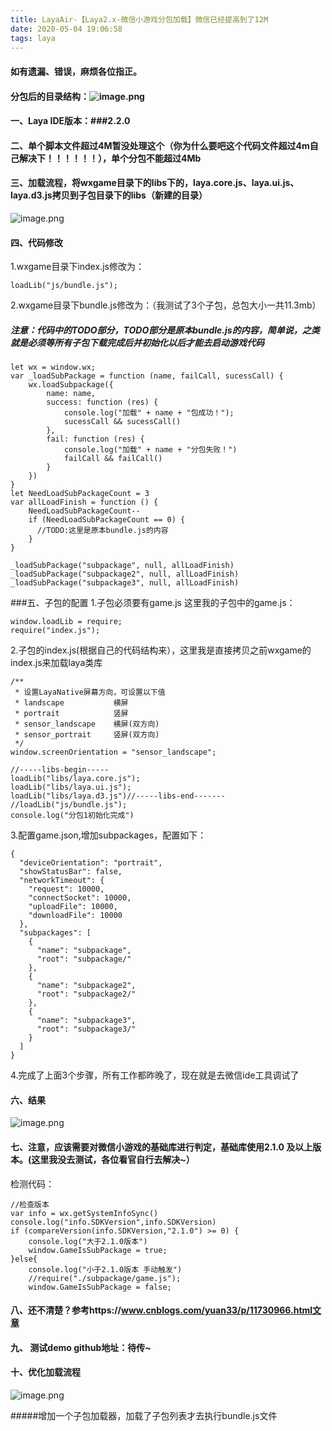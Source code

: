 ```yaml
---
title: LayaAir-【Laya2.x-微信小游戏分包加载】微信已经提高到了12M
date: 2020-05-04 19:06:58
tags: laya
---
```


#### 如有遗漏、错误，麻烦各位指正。
#### 分包后的目录结构：![image.png](https://upload-images.jianshu.io/upload_images/4743656-5b2c3debc4179d72.png?imageMogr2/auto-orient/strip%7CimageView2/2/w/1240)

#### 一、Laya IDE版本：###2.2.0
#### 二、单个脚本文件超过4M暂没处理这个（你为什么要吧这个代码文件超过4m自己解决下！！！！！！），单个分包不能超过4Mb
#### 三、加载流程，将wxgame目录下的libs下的，laya.core.js、laya.ui.js、laya.d3.js拷贝到子包目录下的libs（新建的目录）
![image.png](https://upload-images.jianshu.io/upload_images/4743656-c12cc262788cc6f7.png?imageMogr2/auto-orient/strip%7CimageView2/2/w/1000)
#### 四、代码修改
1.wxgame目录下index.js修改为：
```
loadLib("js/bundle.js");

```
2.wxgame目录下bundle.js修改为：（我测试了3个子包，总包大小一共11.3mb）
##### 注意：代码中的TODO部分，TODO部分是原本bundle.js的内容，简单说，之类就是必须等所有子包下载完成后并初始化以后才能去启动游戏代码
```
let wx = window.wx;
var _loadSubPackage = function (name, failCall, sucessCall) {
    wx.loadSubpackage({
        name: name,
        success: function (res) {
            console.log("加载" + name + "包成功！");
            sucessCall && sucessCall()
        },
        fail: function (res) {
            console.log("加载" + name + "分包失败！")
            failCall && failCall()
        }
    })
}
let NeedLoadSubPackageCount = 3
var allLoadFinish = function () {
    NeedLoadSubPackageCount--
    if (NeedLoadSubPackageCount == 0) {
      //TODO:这里是原本bundle.js的内容
    }
}

_loadSubPackage("subpackage", null, allLoadFinish)
_loadSubPackage("subpackage2", null, allLoadFinish)
_loadSubPackage("subpackage3", null, allLoadFinish)

```

###五、子包的配置
1.子包必须要有game.js
这里我的子包中的game.js：
```
window.loadLib = require;
require("index.js");
```
2.子包的index.js(根据自己的代码结构来），这里我是直接拷贝之前wxgame的index.js来加载laya类库
```
/**
 * 设置LayaNative屏幕方向，可设置以下值
 * landscape           横屏
 * portrait            竖屏
 * sensor_landscape    横屏(双方向)
 * sensor_portrait     竖屏(双方向)
 */
window.screenOrientation = "sensor_landscape";

//-----libs-begin-----
loadLib("libs/laya.core.js");
loadLib("libs/laya.ui.js");
loadLib("libs/laya.d3.js")//-----libs-end-------
//loadLib("js/bundle.js");
console.log("分包1初始化完成")
```
3.配置game.json,增加subpackages，配置如下：
```
{
  "deviceOrientation": "portrait",
  "showStatusBar": false,
  "networkTimeout": {
    "request": 10000,
    "connectSocket": 10000,
    "uploadFile": 10000,
    "downloadFile": 10000
  },
  "subpackages": [
    {
      "name": "subpackage",
      "root": "subpackage/"
    },
    {
      "name": "subpackage2",
      "root": "subpackage2/"
    },
    {
      "name": "subpackage3",
      "root": "subpackage3/"
    }
  ]
}
```
4.完成了上面3个步骤，所有工作都昨晚了，现在就是去微信ide工具调试了

#### 六、结果
![image.png](https://upload-images.jianshu.io/upload_images/4743656-9329c8cf5ea09992.png?imageMogr2/auto-orient/strip%7CimageView2/2/w/800)

#### 七、注意，应该需要对微信小游戏的基础库进行判定，基础库使用2.1.0 及以上版本。(这里我没去测试，各位看官自行去解决~）
检测代码：
```
//检查版本 
var info = wx.getSystemInfoSync()
console.log("info.SDKVersion",info.SDKVersion)
if (compareVersion(info.SDKVersion,"2.1.0") >= 0) {
    console.log("大于2.1.0版本")
    window.GameIsSubPackage = true; 
}else{
    console.log("小于2.1.0版本 手动触发") 
    //require("./subpackage/game.js"); 
    window.GameIsSubPackage = false; 

```
#### 八、还不清楚？参考https://www.cnblogs.com/yuan33/p/11730966.html文章

#### 九、 测试demo github地址：待传~
#### 十、优化加载流程
![image.png](https://upload-images.jianshu.io/upload_images/4743656-d3682ca67d4ad990.png?imageMogr2/auto-orient/strip%7CimageView2/2/w/1240)

#####增加一个子包加载器，加载了子包列表才去执行bundle.js文件


